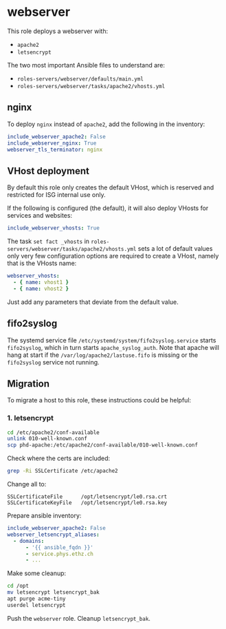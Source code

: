 webserver
=========

This role deploys a webserver with:

- `apache2`
- `letsencrypt`

The two most important Ansible files to understand are:

- `roles-servers/webserver/defaults/main.yml`
- `roles-servers/webserver/tasks/apache2/vhosts.yml`

nginx
-----

To deploy `nginx` instead of `apache2`, add the following in the inventory:

```yaml
include_webserver_apache2: False
include_webserver_nginx: True
webserver_tls_terminator: nginx
```

VHost deployment
----------------

By default this role only creates the default VHost, which is reserved and restricted for ISG internal use only.

If the following is configured (the default), it will also deploy VHosts for services and websites:

```yaml
include_webserver_vhosts: True
```

The task `set fact _vhosts` in `roles-servers/webserver/tasks/apache2/vhosts.yml` sets a lot of default values  
only very few configuration options are required to create a VHost, namely that is the VHosts name:

```yaml
webserver_vhosts:
  - { name: vhost1 }
  - { name: vhost2 }
```

Just add any parameters that deviate from the default value.

fifo2syslog
-----------

The systemd service file `/etc/systemd/system/fifo2syslog.service` starts `fifo2syslog`, which in turn starts `apache_syslog_auth`. Note that apache will hang at start if the `/var/log/apache2/lastuse.fifo` is missing or the `fifo2syslog` service not running.

Migration
---------

To migrate a host to this role, these instructions could be helpful:

### 1. letsencrypt

```bash
cd /etc/apache2/conf-available
unlink 010-well-known.conf
scp phd-apache:/etc/apache2/conf-available/010-well-known.conf
```

Check where the certs are included:

```bash
grep -Ri SSLCertificate /etc/apache2
```

Change all to:

```
SSLCertificateFile      /opt/letsencrypt/le0.rsa.crt
SSLCertificateKeyFile   /opt/letsencrypt/le0.rsa.key
```

Prepare ansible inventory:

```yaml
include_webserver_apache2: False
webserver_letsencrypt_aliases:
  - domains:
      - '{{ ansible_fqdn }}'
      - service.phys.ethz.ch
      - ...
```

Make some cleanup:

```bash
cd /opt
mv letsencrypt letsencrypt_bak
apt purge acme-tiny
userdel letsencrypt
```

Push the `webserver` role. Cleanup `letsencrypt_bak`.
